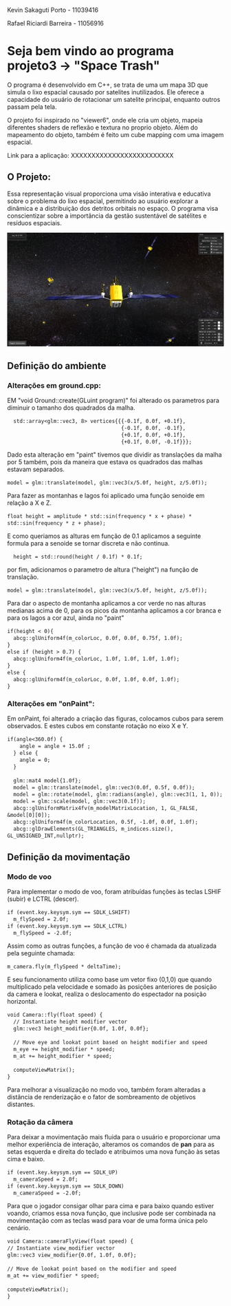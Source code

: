 Kevin Sakaguti Porto - 11039416

Rafael Riciardi Barreira - 11056916

# Seja bem vindo ao programa projeto3 -> "Space Trash"

O programa é desenvolvido em C++, se trata de uma um mapa 3D que simula o lixo espacial causado por satelites inutilizados. Ele oferece a capacidade do usuário de rotacionar um satelite principal, enquanto outros passam pela tela.

O projeto foi inspirado no "viewer6", onde ele cria um objeto, mapeia diferentes shaders de reflexão e textura no proprio objeto. Além do mapeamento do objeto, também é feito um cube mapping com uma imagem espacial.

Link para a aplicação: XXXXXXXXXXXXXXXXXXXXXXXXX

## O Projeto:

Essa representação visual proporciona uma visão interativa e educativa sobre o problema do lixo espacial, permitindo ao usuário explorar a dinâmica e a distribuição dos detritos orbitais no espaço. O programa visa conscientizar sobre a importância da gestão sustentável de satélites e resíduos espaciais.

<p align="center">
  <img src="https://github.com/rafaelriciardi/COMPGRA-PROJ3/blob/main/img/print_proj.png"/>
</p>

## Definição do ambiente
### Alterações em ground.cpp:

EM "void Ground::create(GLuint program)" foi alterado os parametros para diminuir o tamanho dos quadrados da malha.
```
  std::array<glm::vec3, 8> vertices{{{-0.1f, 0.0f, +0.1f},
                                     {-0.1f, 0.0f, -0.1f},
                                     {+0.1f, 0.0f, +0.1f},
                                     {+0.1f, 0.0f, -0.1f}}};
```
Dado esta alteração em "paint" tivemos que dividir as translações da malha por 5 também, pois da maneira que estava os quadrados das malhas estavam separados.
```
model = glm::translate(model, glm::vec3(x/5.0f, height, z/5.0f));
```
Para fazer as montanhas e lagos foi aplicado uma função senoide em relação a X e Z.
```
float height = amplitude * std::sin(frequency * x + phase) * std::sin(frequency * z + phase);
```
E como queriamos as alturas em função de 0.1 aplicamos a seguinte formula para a senoide se tornar discreta e não continua.
```
  height = std::round(height / 0.1f) * 0.1f;
```
por fim, adicionamos o parametro de altura ("height") na função de translação.
```
model = glm::translate(model, glm::vec3(x/5.0f, height, z/5.0f));
```
Para dar o aspecto de montanha aplicamos a cor verde no nas alturas medianas acima de 0, para os picos da montanha aplicamos a cor branca e para os lagos a cor azul, ainda no "paint"
```
if(height < 0){
  abcg::glUniform4f(m_colorLoc, 0.0f, 0.0f, 0.75f, 1.0f); 
}
else if (height > 0.7) {
  abcg::glUniform4f(m_colorLoc, 1.0f, 1.0f, 1.0f, 1.0f); 
}
else {
  abcg::glUniform4f(m_colorLoc, 0.0f, 1.0f, 0.0f, 1.0f);
}
```
### Alterações em "onPaint":

Em onPaint, foi alterado a criação das figuras, colocamos cubos para serem observados. E estes cubos em constante rotação no eixo X e Y.
```
if(angle<360.0f) {
    angle = angle + 15.0f ;
  } else {
    angle = 0;
  }

  glm::mat4 model{1.0f};
  model = glm::translate(model, glm::vec3(0.0f, 0.5f, 0.0f));
  model = glm::rotate(model, glm::radians(angle), glm::vec3(1, 1, 0));
  model = glm::scale(model, glm::vec3(0.1f));
  abcg::glUniformMatrix4fv(m_modelMatrixLocation, 1, GL_FALSE, &model[0][0]);
  abcg::glUniform4f(m_colorLocation, 0.5f, -1.0f, 0.0f, 1.0f);
  abcg::glDrawElements(GL_TRIANGLES, m_indices.size(), GL_UNSIGNED_INT,nullptr);
```


## Definição da movimentação

### Modo de voo
Para implementar o modo de voo, foram atribuídas funções às teclas LSHIF (subir) e LCTRL (descer).
```
if (event.key.keysym.sym == SDLK_LSHIFT)
  m_flySpeed = 2.0f;
if (event.key.keysym.sym == SDLK_LCTRL)
  m_flySpeed = -2.0f;
```

Assim como as outras funções, a função de voo é chamada da atualizada pela seguinte chamada:
```
m_camera.fly(m_flySpeed * deltaTime);
```

E seu funcionamento utiliza como base um vetor fixo (0,1,0) que quando multiplicado pela velocidade e somado às posições anteriores de posição da camera e lookat, realiza o deslocamento do espectador na posição horizontal.
```
void Camera::fly(float speed) {
  // Instantiate height modifier vector
  glm::vec3 height_modifier{0.0f, 1.0f, 0.0f};

  // Move eye and lookat point based on height modifier and speed
  m_eye += height_modifier * speed;
  m_at += height_modifier * speed;

  computeViewMatrix();
}
```


Para melhorar a visualização no modo voo, também foram alteradas a distância de renderização e o fator de sombreamento de objetivos distantes.

### Rotação da câmera
Para deixar a movimentação mais fluida para o usuário e proporcionar uma melhor experiência de interação, alteramos os comandos de **pan** para as setas esquerda e direita do teclado e atribuimos uma nova função às setas cima e baixo.
```
if (event.key.keysym.sym == SDLK_UP)
  m_cameraSpeed = 2.0f;
if (event.key.keysym.sym == SDLK_DOWN)
  m_cameraSpeed = -2.0f;
```

Para que o jogador consigar olhar para cima e para baixo quando estiver voando, criamos essa nova função, que inclusive pode ser combinada na movimentação com as teclas wasd para voar de uma forma única pelo cenário.
```
void Camera::cameraFlyView(float speed) {
// Instantiate view_modifier vector
glm::vec3 view_modifier{0.0f, 1.0f, 0.0f};

// Move de lookat point based on the modifier and speed
m_at += view_modifier * speed;

computeViewMatrix();
}
```

